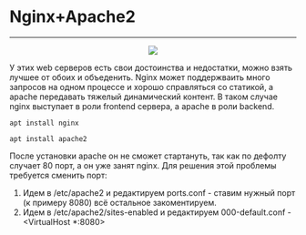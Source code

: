 # Nginx+Apache2
_ _ _
 <p align="center">
<image src="https://github.com/LLlMEJIb87/LINUX/blob/main/Диски/Картинки/LVM_abstrakcia.PNG">
</p>
У этих web серверов есть свои достоинства и недостатки, можно взять лучшее от обоих и объеденить. Nginx может поддержваить много запросов на одном процессе и хорошо справляться со статикой, а apache передавать тяжелый динамический контент. В таком случае nginx выступает в роли frontend сервера, а apache в роли backend.   

```
apt install nginx
```
```
apt install apache2
```
После установки apache он не сможет стартануть, так как по дефолту случает 80 порт, а он уже занят nginx. Для решения этой проблемы требуется сменить порт:   
1. Идем в /etc/apache2 и редактируем  ports.conf - ставим нужный порт (к примеру 8080) всё остальное закоментируем.
2. Идем в /etc/apache2/sites-enabled и редактируем 000-default.conf - <VirtualHost *:8080>




